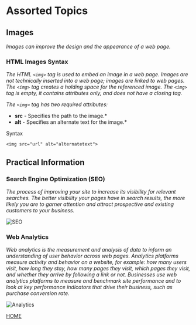 # **Assorted Topics**

## **Images**

*Images can improve the design and the appearance of a web page.*

### **HTML Images Syntax**

*The HTML `<img>` tag is used to embed an image in a web page.*
*Images are not technically inserted into a web page; images are linked to web pages. The `<img>` tag creates a holding space for the referenced image.*
*The `<img>` tag is empty, it contains attributes only, and does not have a closing tag.*

*The `<img>` tag has two required attributes:*
* **src** - Specifies the path to the image.*
* **alt** - Specifies an alternate text for the image.*

Syntax
```
<img src="url" alt="alternatetext">
```

## **Practical Information**

### **Search Engine Optimization (SEO)**

*The process of improving your site to increase its visibility for relevant searches. The better visibility your pages have in search results, the more likely you are to garner attention and attract prospective and existing customers to your business.*

![SEO](https://backlinkboss.com/wp-content/uploads/2020/04/SEO.png)

### **Web Analytics**

*Web analytics is the measurement and analysis of data to inform an understanding of user behavior across web pages.*
*Analytics platforms measure activity and behavior on a website, for example: how many users visit, how long they stay, how many pages they visit, which pages they visit, and whether they arrive by following a link or not.*
*Businesses use web analytics platforms to measure and benchmark site performance and to look at key performance indicators that drive their business, such as purchase conversion rate.*

![Analytics](https://www.promaticsindia.com/blog/wp-content/uploads/2017/06/Most-popular-web-analytics-tools.png)


[HOME](https://malkhaleel88.github.io/reading-notes)